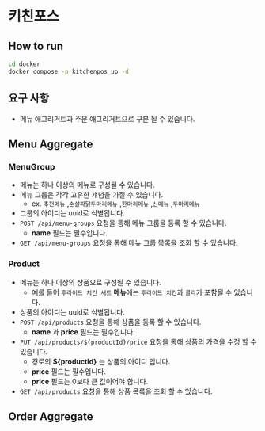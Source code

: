 # 키친포스

## How to run

```sh
cd docker
docker compose -p kitchenpos up -d
```

## 요구 사항

- 메뉴 애그리거트과 주문 애그리거트으로 구분 될 수 있습니다.

## Menu Aggregate

### MenuGroup

- 메뉴는 하나 이상의 메뉴로 구성될 수 있습니다.
- 메뉴 그룹은 각각 고유한 걔념을 가질 수 있습니다.
    - ex. `추천메뉴` ,`순살파닭두마리메뉴` ,`한마리메뉴` ,`신메뉴` ,`두마리메뉴`
- 그룹의 아이디는 uuid로 식별됩니다.
- `POST /api/menu-groups` 요청을 통해 메뉴 그룹을 등록 할 수 있습니다.
    - **name** 필드는 필수입니다.
- `GET /api/menu-groups` 요청을 통해 메뉴 그룹 목록을 조회 할 수 있습니다.

### Product

- 메뉴는 하나 이상의 상품으로 구성될 수 있습니다.
    - 예를 들어 `후라이드 치킨 세트` **메뉴**에는 `후라이드 치킨`과 `콜라`가 포함될 수 있습니다.
- 상품의 아이디는 uuid로 식별됩니다.
- `POST /api/products` 요청을 통해 상품을 등록 할 수 있습니다.
    - **name** 과 **price** 필드는 필수입니다.
- `PUT /api/products/${productId}/price` 요청을 통해 상품의 가격을 수정 할 수 있습니다.
    - 경로의 **${productId}** 는 상품의 아이디 입니다.
    - **price** 필드는 필수입니다.
    - **price** 필드는 0보다 큰 값이어야 합니다.
- `GET /api/products` 요청을 통해 상품 목록을 조회 할 수 있습니다.

## Order Aggregate
